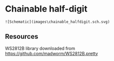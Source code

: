 # Chainable half-digit

```
![Schematic](images\chainable_halfdigit.sch.svg)
```



## Resources

WS2812B library downloaded from https://github.com/madworm/WS2812B.pretty